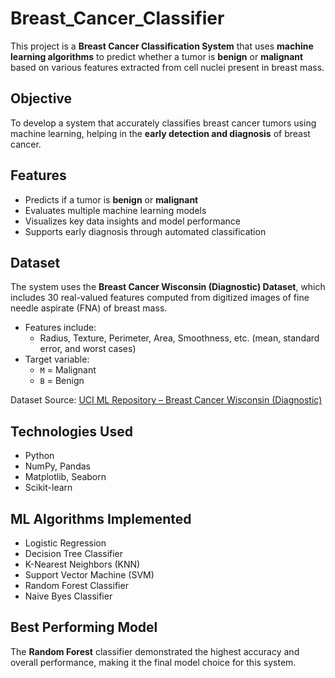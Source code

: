 # Breast_Cancer_Classifier

This project is a **Breast Cancer Classification System** that uses **machine learning algorithms** to predict whether a tumor is **benign** or **malignant** based on various features extracted from cell nuclei present in breast mass.

## Objective

To develop a system that accurately classifies breast cancer tumors using machine learning, helping in the **early detection and diagnosis** of breast cancer.

## Features

- Predicts if a tumor is **benign** or **malignant**
- Evaluates multiple machine learning models
- Visualizes key data insights and model performance
- Supports early diagnosis through automated classification

## Dataset

The system uses the **Breast Cancer Wisconsin (Diagnostic) Dataset**, which includes 30 real-valued features computed from digitized images of fine needle aspirate (FNA) of breast mass.

- Features include: 
  - Radius, Texture, Perimeter, Area, Smoothness, etc. (mean, standard error, and worst cases)
- Target variable:
  - `M` = Malignant
  - `B` = Benign

Dataset Source: [UCI ML Repository – Breast Cancer Wisconsin (Diagnostic)](https://archive.ics.uci.edu/ml/datasets/Breast+Cancer+Wisconsin+(Diagnostic))

## Technologies Used

- Python
- NumPy, Pandas
- Matplotlib, Seaborn
- Scikit-learn

## ML Algorithms Implemented

- Logistic Regression
- Decision Tree Classifier
- K-Nearest Neighbors (KNN)
- Support Vector Machine (SVM)
- Random Forest Classifier
- Naive Byes Classifier

## Best Performing Model

The **Random Forest** classifier demonstrated the highest accuracy and overall performance, making it the final model choice for this system.
